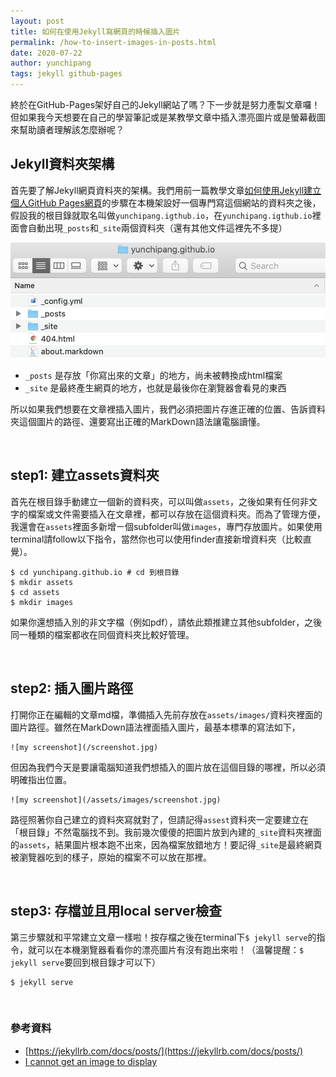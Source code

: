 ```yaml
---
layout: post
title: 如何在使用Jekyll寫網頁的時候插入圖片
permalink: /how-to-insert-images-in-posts.html
date: 2020-07-22
author: yunchipang
tags: jekyll github-pages
---
```

終於在GitHub-Pages架好自己的Jekyll網站了嗎？下一步就是努力產製文章囉！但如果我今天想要在自己的學習筆記或是某教學文章中插入漂亮圖片或是螢幕截圖來幫助讀者理解該怎麼辦呢？

## Jekyll資料夾架構

首先要了解Jekyll網頁資料夾的架構。我們用前一篇教學文章[如何使用Jekyll建立個人GitHub Pages網頁](https://yunchipang.github.io/setting-up-a-ghpages-site-with-jekyll.html)的步驟在本機架設好一個專門寫這個網站的資料夾之後，假設我的根目錄就取名叫做`yunchipang.igthub.io`，在`yunchipang.igthub.io`裡面會自動出現`_posts`和`_site`兩個資料夾（還有其他文件這裡先不多提）

![finder screenshot](/assets/images/2020-07-22-finder-screenshot.png)

- `_posts` 是存放「你寫出來的文章」的地方，尚未被轉換成html檔案
- `_site` 是最終產生網頁的地方，也就是最後你在瀏覽器會看見的東西

所以如果我們想要在文章裡插入圖片，我們必須把圖片存進正確的位置、告訴資料夾這個圖片的路徑、還要寫出正確的MarkDown語法讓電腦讀懂。

<br/>

## step1: 建立assets資料夾
首先在根目錄手動建立一個新的資料夾，可以叫做`assets`，之後如果有任何非文字的檔案或文件需要插入在文章裡，都可以存放在這個資料夾。而為了管理方便，我還會在`assets`裡面多新增ㄧ個subfolder叫做`images`，專門存放圖片。如果使用terminal請follow以下指令，當然你也可以使用finder直接新增資料夾（比較直覺）。

	$ cd yunchipang.github.io # cd 到根目錄
	$ mkdir assets
	$ cd assets
	$ mkdir images
	
如果你還想插入別的非文字檔（例如pdf），請依此類推建立其他subfolder，之後同一種類的檔案都收在同個資料夾比較好管理。

<br/>

## step2: 插入圖片路徑
打開你正在編輯的文章md檔，準備插入先前存放在`assets/images/`資料夾裡面的圖片路徑。雖然在MarkDown語法裡面插入圖片，最基本標準的寫法如下，

	![my screenshot](/screenshot.jpg)
	
但因為我們今天是要讓電腦知道我們想插入的圖片放在這個目錄的哪裡，所以必須明確指出位置。

	![my screenshot](/assets/images/screenshot.jpg)

路徑照著你自己建立的資料夾寫就對了，但請記得`assest`資料夾一定要建立在「根目錄」不然電腦找不到。我前幾次傻傻的把圖片放到內建的`_site`資料夾裡面的`assets`，結果圖片根本跑不出來，因為檔案放錯地方！要記得`_site`是最終網頁被瀏覽器吃到的樣子，原始的檔案不可以放在那裡。

<br/>

## step3: 存檔並且用local server檢查
第三步驟就和平常建立文章一樣啦！按存檔之後在terminal下`$ jekyll serve`的指令，就可以在本機瀏覽器看看你的漂亮圖片有沒有跑出來啦！（溫馨提醒：`$ jekyll serve`要回到根目錄才可以下）

	$ jekyll serve

<br/>

### 參考資料
- [https://jekyllrb.com/docs/posts/](https://jekyllrb.com/docs/posts/)
- [I cannot get an image to display](https://talk.jekyllrb.com/t/i-cannot-get-an-image-to-display/850/2)
